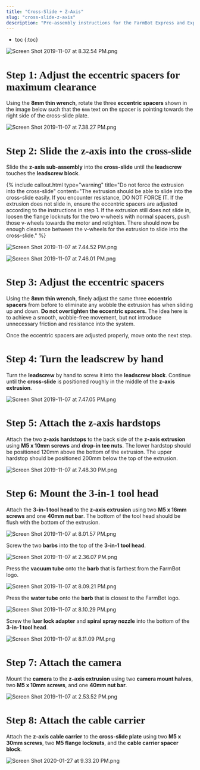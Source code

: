 ```yaml
---
title: "Cross-Slide + Z-Axis"
slug: "cross-slide-z-axis"
description: "Pre-assembly instructions for the FarmBot Express and Express XL cross-slide + z-axis"
---
```


* toc
{:toc}


![Screen Shot 2019-11-07 at 8.32.54 PM.png](_images/Screen_Shot_2019-11-07_at_8.32.54_PM.png)

# Step 1: Adjust the eccentric spacers for maximum clearance
Using the **8mm thin wrench**, rotate the three **eccentric spacers** shown in the image below such that the `6mm` text on the spacer is pointing towards the right side of the cross-slide plate.

![Screen Shot 2019-11-07 at 7.38.27 PM.png](_images/Screen_Shot_2019-11-07_at_7.38.27_PM.png)

# Step 2: Slide the z-axis into the cross-slide
Slide the **z-axis sub-assembly** into the **cross-slide** until the **leadscrew** touches the **leadscrew block**.

{%
include callout.html
type="warning"
title="Do not force the extrusion into the cross-slide"
content="The extrusion should be able to slide into the cross-slide easily. If you encounter resistance, DO NOT FORCE IT. If the extrusion does not slide in, ensure the eccentric spacers are adjusted according to the instructions in step 1. If the extrusion still does not slide in, loosen the flange locknuts for the two v-wheels with normal spacers, push those v-wheels towards the motor and retighten. There should now be enough clearance between the v-wheels for the extrusion to slide into the cross-slide."
%}



![Screen Shot 2019-11-07 at 7.44.52 PM.png](_images/Screen_Shot_2019-11-07_at_7.44.52_PM.png)



![Screen Shot 2019-11-07 at 7.46.01 PM.png](_images/Screen_Shot_2019-11-07_at_7.46.01_PM.png)

# Step 3: Adjust the eccentric spacers
Using the **8mm thin wrench**, finely adjust the same three **eccentric spacers** from before to eliminate any wobble the extrusion has when sliding up and down. **Do not overtighten the eccentric spacers.** The idea here is to achieve a smooth, wobble-free movement, but not introduce unnecessary friction and resistance into the system.

Once the eccentric spacers are adjusted properly, move onto the next step.

# Step 4: Turn the leadscrew by hand
Turn the **leadscrew** by hand to screw it into the **leadscrew block**. Continue until the **cross-slide** is positioned roughly in the middle of the **z-axis extrusion**.

![Screen Shot 2019-11-07 at 7.47.05 PM.png](_images/Screen_Shot_2019-11-07_at_7.47.05_PM.png)

# Step 5: Attach the z-axis hardstops
Attach the two **z-axis hardstops** to the back side of the **z-axis extrusion** using **M5 x 10mm screws** and **drop-in tee nuts**. The lower hardstop should be positioned 120mm above the bottom of the extrusion. The upper hardstop should be positioned 200mm below the top of the extrusion.

![Screen Shot 2019-11-07 at 7.48.30 PM.png](_images/Screen_Shot_2019-11-07_at_7.48.30_PM.png)

# Step 6: Mount the 3-in-1 tool head
Attach the **3-in-1 tool head** to the **z-axis extrusion** using two **M5 x 16mm screws** and one **40mm nut bar**. The bottom of the tool head should be flush with the bottom of the extrusion.

![Screen Shot 2019-11-07 at 8.01.57 PM.png](_images/Screen_Shot_2019-11-07_at_8.01.57_PM.png)

Screw the two **barbs** into the top of the **3-in-1 tool head**.

![Screen Shot 2019-11-07 at 2.36.07 PM.png](_images/Screen_Shot_2019-11-07_at_2.36.07_PM.png)

Press the **vacuum tube** onto the **barb** that is farthest from the FarmBot logo.

![Screen Shot 2019-11-07 at 8.09.21 PM.png](_images/Screen_Shot_2019-11-07_at_8.09.21_PM.png)

Press the **water tube** onto the **barb** that is closest to the FarmBot logo.

![Screen Shot 2019-11-07 at 8.10.29 PM.png](_images/Screen_Shot_2019-11-07_at_8.10.29_PM.png)

Screw the **luer lock adapter** and **spiral spray nozzle** into the bottom of the **3-in-1 tool head**.

![Screen Shot 2019-11-07 at 8.11.09 PM.png](_images/Screen_Shot_2019-11-07_at_8.11.09_PM.png)

# Step 7: Attach the camera
Mount the **camera** to the **z-axis extrusion** using two **camera mount halves**, two **M5 x 10mm screws**, and one **40mm nut bar**.

![Screen Shot 2019-11-07 at 2.53.52 PM.png](_images/Screen_Shot_2019-11-07_at_2.53.52_PM.png)

# Step 8: Attach the cable carrier
Attach the **z-axis cable carrier** to the **cross-slide plate** using two **M5 x 30mm screws**, two **M5 flange locknuts**, and the **cable carrier spacer block**.

![Screen Shot 2020-01-27 at 9.33.20 PM.png](_images/Screen_Shot_2020-01-27_at_9.33.20_PM.png)



<style>
.hub-container {
  max-width: 1350px;
}

h1 {
  font-family: Inknut Antiqua;
}
  
a[title="Guides"] {
  color: #f4f4f4!important;
  border-bottom: 5px solid #f4f4f4;
  padding-bottom: 20px!important;
}
  
a[title="Guides"]:hover {
  color: white!important;
  border-bottom-color: white;
}
  
#hub-header li a:hover {
  box-shadow: none!important;
}
</style>

<meta name="theme-color" content="#942401">

